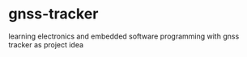 # gnss-tracker
learning electronics and embedded software programming with gnss tracker as project idea
